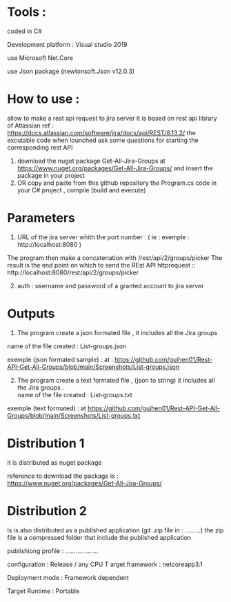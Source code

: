 # Tools :

coded in C#

Development platform : Visual studio 2019

use Microsoft Net.Core

use Json package (newtonsoft.Json v12.0.3)

# How to use :
allow to make a rest api request to jira server it is based on rest api library of Atlassian ref : https://docs.atlassian.com/software/jira/docs/api/REST/8.13.2/ the excutable code when lounched ask some questions for starting the corresponding rest API

1) download the nuget package Get-All-Jira-Groups at  https://www.nuget.org/packages/Get-All-Jira-Groups/ and insert the package in your project
2) OR copy and paste from this github repository the Program.cs code in your C# project , compile (build and execute)  

# Parameters

1) URL of the jira server whith the port number :
( ie : exemple : http://localhost:8080 )

The program then make a concatenation with /rest/api/2/groups/picker 
The result is the end point on which to send the REst API httprequest :: http://localhost:8080/rest/api/2/groups/picker

2) auth : username and password of a granted account to jira server

# Outputs

1) The program create a json formated file , it includes all the Jira groups	

name of the file created : List-groups.json

exemple (json formated sample) : at : https://github.com/guihen01/Rest-API-Get-All-Groups/blob/main/Screenshots/List-groups.json


2) The program create a text formated file , (json to string) it includes all the Jira groups
.  
name of the file created : List-groups.txt

exemple (text formated) : at https://github.com/guihen01/Rest-API-Get-All-Groups/blob/main/Screenshots/List-groups.txt

# Distribution 1 

it is distributed as nuget package

reference to download the package is : https://www.nuget.org/packages/Get-All-Jira-Groups/

# Distribution 2

Is is also distributed as a published application (git .zip file in : .........) 
the zip file is a compressed folder that include the published application 

publishiong profile :  ................... 

configuration : Release / any CPU
T
arget framework : netcoreapp3.1

Deployment mode : Framework dependent

Target Runtime : Portable




